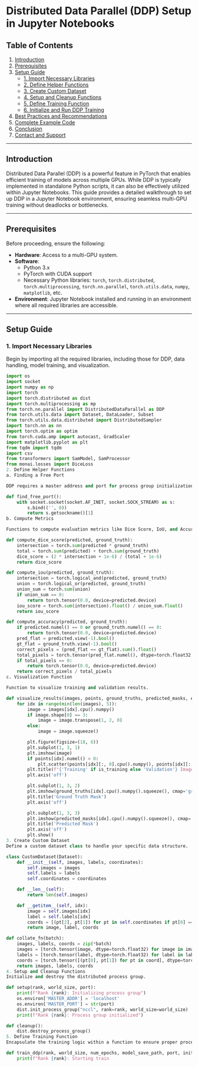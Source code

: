 # Distributed Data Parallel (DDP) Setup in Jupyter Notebooks

## Table of Contents
1. [Introduction](#introduction)
2. [Prerequisites](#prerequisites)
3. [Setup Guide](#setup-guide)
    - [1. Import Necessary Libraries](#1-import-necessary-libraries)
    - [2. Define Helper Functions](#2-define-helper-functions)
    - [3. Create Custom Dataset](#3-create-custom-dataset)
    - [4. Setup and Cleanup Functions](#4-setup-and-cleanup-functions)
    - [5. Define Training Function](#5-define-training-function)
    - [6. Initialize and Run DDP Training](#6-initialize-and-run-ddp-training)
4. [Best Practices and Recommendations](#best-practices-and-recommendations)
5. [Complete Example Code](#complete-example-code)
6. [Conclusion](#conclusion)
7. [Contact and Support](#contact-and-support)

---

## Introduction

Distributed Data Parallel (DDP) is a powerful feature in PyTorch that enables efficient training of models across multiple GPUs. While DDP is typically implemented in standalone Python scripts, it can also be effectively utilized within Jupyter Notebooks. This guide provides a detailed walkthrough to set up DDP in a Jupyter Notebook environment, ensuring seamless multi-GPU training without deadlocks or bottlenecks.

---

## Prerequisites

Before proceeding, ensure the following:

- **Hardware**: Access to a multi-GPU system.
- **Software**:
  - Python 3.x
  - PyTorch with CUDA support
  - Necessary Python libraries: `torch`, `torch.distributed`, `torch.multiprocessing`, `torch.nn.parallel`, `torch.utils.data`, `numpy`, `matplotlib`, etc.
- **Environment**: Jupyter Notebook installed and running in an environment where all required libraries are accessible.

---

## Setup Guide

### 1. Import Necessary Libraries

Begin by importing all the required libraries, including those for DDP, data handling, model training, and visualization.

```python
import os
import socket
import numpy as np
import torch
import torch.distributed as dist
import torch.multiprocessing as mp
from torch.nn.parallel import DistributedDataParallel as DDP
from torch.utils.data import Dataset, DataLoader, Subset
from torch.utils.data.distributed import DistributedSampler
import torch.nn as nn
import torch.optim as optim
from torch.cuda.amp import autocast, GradScaler
import matplotlib.pyplot as plt
from tqdm import tqdm
import csv
from transformers import SamModel, SamProcessor
from monai.losses import DiceLoss
2. Define Helper Functions
a. Finding a Free Port

DDP requires a master address and port for process group initialization. Use a helper function to dynamically find an available port.

def find_free_port():
    with socket.socket(socket.AF_INET, socket.SOCK_STREAM) as s:
        s.bind(('', 0))
        return s.getsockname()[1]
b. Compute Metrics

Functions to compute evaluation metrics like Dice Score, IoU, and Accuracy.

def compute_dice_score(predicted, ground_truth):
    intersection = torch.sum(predicted * ground_truth)
    total = torch.sum(predicted) + torch.sum(ground_truth)
    dice_score = (2 * intersection + 1e-6) / (total + 1e-6)
    return dice_score

def compute_iou(predicted, ground_truth):
    intersection = torch.logical_and(predicted, ground_truth)
    union = torch.logical_or(predicted, ground_truth)
    union_sum = torch.sum(union)
    if union_sum == 0:
        return torch.tensor(0.0, device=predicted.device)
    iou_score = torch.sum(intersection).float() / union_sum.float()
    return iou_score

def compute_accuracy(predicted, ground_truth):
    if predicted.numel() == 0 or ground_truth.numel() == 0:
        return torch.tensor(0.0, device=predicted.device)
    pred_flat = predicted.view(-1).bool()
    gt_flat = ground_truth.view(-1).bool()
    correct_pixels = (pred_flat == gt_flat).sum().float()
    total_pixels = torch.tensor(pred_flat.numel(), dtype=torch.float32, device=predicted.device)
    if total_pixels == 0:
        return torch.tensor(0.0, device=predicted.device)
    return correct_pixels / total_pixels
c. Visualization Function

Function to visualize training and validation results.

def visualize_results(images, points, ground_truths, predicted_masks, epoch, batch_idx, is_training=True):
    for idx in range(min(len(images), 5)):
        image = images[idx].cpu().numpy()
        if image.shape[0] == 3:
            image = image.transpose(1, 2, 0)
        else:
            image = image.squeeze()

        plt.figure(figsize=(18, 6))
        plt.subplot(1, 3, 1)
        plt.imshow(image)
        if points[idx].numel() > 0:
            plt.scatter(points[idx][:, 0].cpu().numpy(), points[idx][:, 1].cpu().numpy(), color='red', marker='x')
        plt.title(f"{'Training' if is_training else 'Validation'} Image with Points")
        plt.axis('off')

        plt.subplot(1, 3, 2)
        plt.imshow(ground_truths[idx].cpu().numpy().squeeze(), cmap='gray')
        plt.title('Ground Truth Mask')
        plt.axis('off')

        plt.subplot(1, 3, 3)
        plt.imshow(predicted_masks[idx].cpu().numpy().squeeze(), cmap='gray')
        plt.title('Predicted Mask')
        plt.axis('off')
        plt.show()
3. Create Custom Dataset
Define a custom dataset class to handle your specific data structure.

class CustomDataset(Dataset):
    def __init__(self, images, labels, coordinates):
        self.images = images
        self.labels = labels
        self.coordinates = coordinates

    def __len__(self):
        return len(self.images)

    def __getitem__(self, idx):
        image = self.images[idx]
        label = self.labels[idx]
        coords = [(pt[2], pt[1]) for pt in self.coordinates if pt[0] == idx]
        return image, label, coords

def collate_fn(batch):
    images, labels, coords = zip(*batch)
    images = [torch.tensor(image, dtype=torch.float32) for image in images]
    labels = [torch.tensor(label, dtype=torch.float32) for label in labels]
    coords = [torch.tensor([(pt[0], pt[1]) for pt in coord], dtype=torch.float32) for coord in coords]
    return images, labels, coords
4. Setup and Cleanup Functions
Initialize and destroy the distributed process group.

def setup(rank, world_size, port):
    print(f"Rank {rank}: Initializing process group")
    os.environ['MASTER_ADDR'] = 'localhost'
    os.environ['MASTER_PORT'] = str(port)
    dist.init_process_group("nccl", rank=rank, world_size=world_size)
    print(f"Rank {rank}: Process group initialized")

def cleanup():
    dist.destroy_process_group()
5. Define Training Function
Encapsulate the training logic within a function to ensure proper process management in the notebook.

def train_ddp(rank, world_size, num_epochs, model_save_path, port, initial_percentage, entropy_derivative, dynamic_threshold, entropies, mean_derivative, std_derivative, k, visualize_training, visualize_validation, x_train, y_train, x_val, y_val, original_image_indices):
    print(f"Rank {rank}: Starting train
